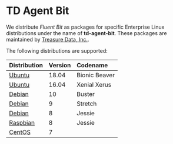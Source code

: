 # TD Agent Bit

We distribute _Fluent Bit_ as packages for specific Enterprise Linux distributions under the name of **td-agent-bit**. These packages are maintained by [Treasure Data, Inc.](https://www.treasuredata.com).

The following distributions are supported:

| Distribution | Version | Codename |
| :--- | :--- | :--- |
| [Ubuntu](ubuntu.md) | 18.04 | Bionic Beaver |
| [Ubuntu](ubuntu.md) | 16.04 | Xenial Xerus |
| [Debian](debian.md) | 10 | Buster |
| [Debian](debian.md) | 9 | Stretch |
| [Debian](debian.md) | 8 | Jessie |
| [Raspbian](raspberry_pi.md) | 8 | Jessie |
| [CentOS](redhat_centos.md) | 7 |   |

